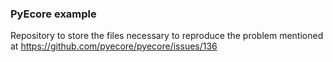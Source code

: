 ### PyEcore example

Repository to store the files necessary to reproduce the problem mentioned at https://github.com/pyecore/pyecore/issues/136